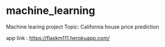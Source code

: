 # machine_learning
Machine learing project
Topic: California house price prediction


app link : https://flaskm111.herokuapp.com/
